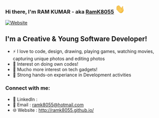 ### Hi there, I'm RAM KUMAR   - aka [RamK8055][website] <img src="https://raw.githubusercontent.com/RamK8055/RamK8055/master/wave.gif" width="30px">


[![Website](https://img.shields.io/website?label=ramk8055.github.io&style=for-the-badge&url=https%3A%2F%2Framk8055.github.io)](https://ramk8055.github.io/)

## I'm a Creative & Young Software Developer!

- ⚡ I love to code, design, drawing, playing games, watching movies, capturing unique photos and editing photos
- 🌱 Interest on doing own codes!
- 🥅 Mucho more interest on tech gadgets!
- 👯 Strong hands-on experiance in Development activities
### Connect with me:
- 📝 LinkedIn : 
- 📧 Email : ramk8055@hotmail.com
- 🌐 Website : http://ramk8055.github.io/

[website]: http://ramk8055.github.io/
